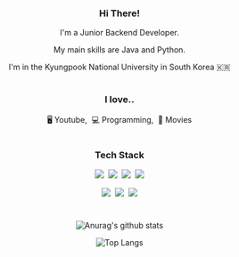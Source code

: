 <div align="center">
<h3>Hi There!</h3>
<p>I'm a Junior Backend Developer.</p>
<p> My main skills are Java and Python.</p>
<p>I'm in the Kyungpook National University in South Korea 🇰🇷</p>
  
#
<h3>I love..</h3>
<p>🖥 Youtube,&nbsp;&nbsp;💻 Programming,&nbsp;&nbsp;🎥 Movies</p>
  
#
<h3>Tech Stack</h3>
<p><img src="https://img.shields.io/badge/Java-ca6702?style=flat-square&logo=Java&logoColor=white">&nbsp;&nbsp;<img src="https://img.shields.io/badge/Python-3766AB?style=flat-square&logo=Python&logoColor=white"/>&nbsp;&nbsp;<img src="https://img.shields.io/badge/MySQL-e9ecef?style=flat&logo=MySQL&logoColor=4479A1"/>&nbsp;&nbsp;<img src="https://img.shields.io/badge/Git-faedcd?style=flat&logo=Git&logoColor=F05032"/></p>

<p><img src="https://img.shields.io/badge/Notion-white?style=flat&logo=Notion&logoColor=black"/>&nbsp;&nbsp;<img src="https://img.shields.io/badge/Linear-343a40?style=flat&logo=linear&logoColor=5E6AD2"/>&nbsp;&nbsp;<img src="https://img.shields.io/badge/GitHub-gray?style=flat&logo=GitHub&logoColor=black"/></p>
  
#
![Anurag's github stats](https://github-readme-stats.vercel.app/api?username=Seokhun-Yang&show_icons=true&theme=radical)

![Top Langs](https://github-readme-stats.vercel.app/api/top-langs/?username=Seokhun-Yang&layout=compact&theme=radical)

</div>

<!--
**Seokhun-Yang/Seokhun-Yang** is a ✨ _special_ ✨ repository because its `README.md` (this file) appears on your GitHub profile.

Here are some ideas to get you started:

- 🔭 I’m currently working on ...
- 🌱 I’m currently learning ...
- 👯 I’m looking to collaborate on ...
- 🤔 I’m looking for help with ...
- 💬 Ask me about ...
- 📫 How to reach me: ...
- 😄 Pronouns: ...
- ⚡ Fun fact: ...
-->
